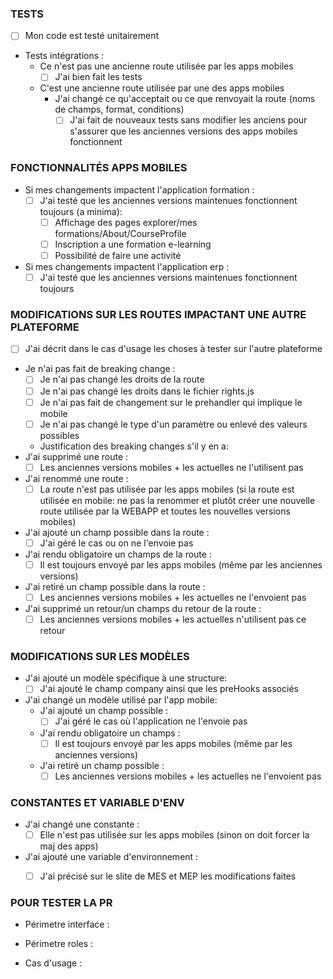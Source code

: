 ### TESTS
- [ ] Mon code est testé unitairement

- Tests intégrations :
  - Ce n'est pas une ancienne route utilisée par les apps mobiles
      - [ ] J'ai bien fait les tests
  - C'est une ancienne route utilisée par une des apps mobiles
    - J'ai changé ce qu'acceptait ou ce que renvoyait la route (noms de champs, format, conditions)
      - [ ] J'ai fait de nouveaux tests sans modifier les anciens pour s'assurer que les anciennes versions des
      apps mobiles fonctionnent

### FONCTIONNALITÉS APPS MOBILES
- Si mes changements impactent l'application formation :
  - [ ] J'ai testé que les anciennes versions maintenues fonctionnent toujours (a minima):
    - [ ] Affichage des pages explorer/mes formations/About/CourseProfile
    - [ ] Inscription a une formation e-learning
    - [ ] Possibilité de faire une activité

- Si mes changements impactent l'application erp :
  - [ ] J'ai testé que les anciennes versions maintenues fonctionnent toujours

### MODIFICATIONS SUR LES ROUTES IMPACTANT UNE AUTRE PLATEFORME
- [ ] J'ai décrit dans le cas d'usage les choses à tester sur l'autre plateforme
- Je n'ai pas fait de breaking change :
  - [ ] Je n'ai pas changé les droits de la route
  - [ ] Je n'ai pas changé les droits dans le fichier rights.js
  - [ ] Je n'ai pas fait de changement sur le prehandler qui implique le mobile
  - [ ] Je n'ai pas changé le type d'un paramètre ou enlevé des valeurs possibles
  - Justification des breaking changes s'il y en a:
- J'ai supprimé une route :
  - [ ] Les anciennes versions mobiles + les actuelles ne l'utilisent pas
- J'ai renommé une route :
  - [ ] La route n'est pas utilisée par les apps mobiles 
    (si la route est utilisée en mobile: ne pas la renommer et plutôt créer une nouvelle route utilisée par la WEBAPP
    et toutes les nouvelles versions mobiles)
- J'ai ajouté un champ possible dans la route :
  - [ ] J'ai géré le cas ou on ne l'envoie pas
- J'ai rendu obligatoire un champs de la route :
  - [ ] Il est toujours envoyé par les apps mobiles (même par les anciennes versions)
- J'ai retiré un champ possible dans la route :
  - [ ] Les anciennes versions mobiles + les actuelles ne l'envoient pas
- J'ai supprimé un retour/un champs du retour de la route :
  - [ ] Les anciennes versions mobiles + les actuelles n'utilisent pas ce retour

### MODIFICATIONS SUR LES MODÈLES
- J'ai ajouté un modèle spécifique à une structure:
  - [ ] J'ai ajouté le champ company ainsi que les preHooks associés
- J'ai changé un modèle utilisé par l'app mobile:
  - J'ai ajouté un champ possible :
    - [ ] J'ai géré le cas où l'application ne l'envoie pas
  - J'ai rendu obligatoire un champs :
    - [ ] Il est toujours envoyé par les apps mobiles (même par les anciennes versions)
  - J'ai retiré un champ possible :
    - [ ] Les anciennes versions mobiles + les actuelles ne l'envoient pas

### CONSTANTES ET VARIABLE D'ENV
- J'ai changé une constante :
  - [ ] Elle n'est pas utilisée sur les apps mobiles (sinon on doit forcer la maj des apps)

- J'ai ajouté une variable d'environnement :
  - [ ] J'ai précisé sur le slite de MES et MEP les modifications faites


### POUR TESTER LA PR
- Périmetre interface : 

- Périmetre roles : 

- Cas d'usage : 
